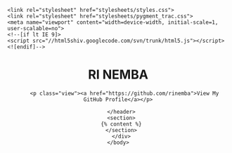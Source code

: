 <!doctype html>
<html>
  <head>
    <meta charset="utf-8">
    <meta http-equiv="X-UA-Compatible" content="chrome=1">
    <title>RI NEMBA by rinemba</title>

    <link rel="stylesheet" href="stylesheets/styles.css">
    <link rel="stylesheet" href="stylesheets/pygment_trac.css">
    <meta name="viewport" content="width=device-width, initial-scale=1, user-scalable=no">
    <!--[if lt IE 9]>
    <script src="//html5shiv.googlecode.com/svn/trunk/html5.js"></script>
    <![endif]-->
  </head>
  <body>
    <div class="wrapper">
      <header>
        <h1>RI NEMBA</h1>
        <p></p>


        <p class="view"><a href="https://github.com/rinemba">View My GitHub Profile</a></p>

      </header>
      <section>
      {% content %}
      </section>
      </div>
    </body>
  </html>